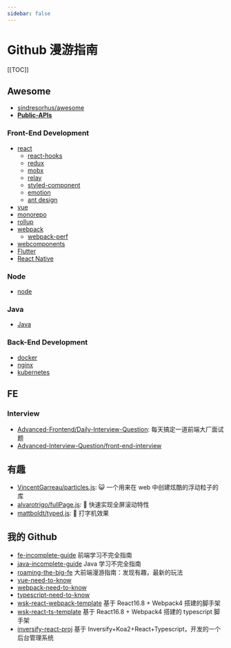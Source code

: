 ```yaml
---
sidebar: false
---
```


# Github 漫游指南

[[TOC]]

## Awesome

- [sindresorhus/awesome](https://github.com/sindresorhus/awesome/)
- **[Public-APIs](https://github.com/n0shake/Public-APIs)**

### Front-End Development

- [react](https://github.com/enaqx/awesome-react)
  - [react-hooks](https://github.com/glauberfc/awesome-react-hooks)
  - [redux](https://github.com/xgrommx/awesome-redux)
  - [mobx](https://github.com/mobxjs/awesome-mobx)
  - [relay](https://github.com/expede/awesome-relay)
  - [styled-component](https://github.com/styled-components/awesome-styled-components)
  - [emotion](https://github.com/emotion-js/awesome-emotion)
  - [ant design](https://github.com/websemantics/awesome-ant-design)
- [vue](https://github.com/vuejs/awesome-vue)
- [monorepo](https://github.com/korfuri/awesome-monorepo)
- [rollup](https://github.com/rollup/awesome)
- [webpack](https://github.com/webpack-contrib/awesome-webpack)
  - [webpack-perf](https://github.com/iamakulov/awesome-webpack-perf)
- [webcomponents](https://github.com/mateusortiz/webcomponents-the-right-way)
- [Flutter](https://github.com/Solido/awesome-flutter)
- [React Native](https://github.com/jondot/awesome-react-native)

### Node

- [node](https://github.com/sindresorhus/awesome-nodejs)

### Java

- [Java](https://github.com/akullpp/awesome-java)

### Back-End Development

- [docker](https://github.com/veggiemonk/awesome-docker)
- [nginx](https://github.com/fcambus/nginx-resources)
- [kubernetes](https://github.com/ramitsurana/awesome-kubernetes)

## FE

### Interview

- [Advanced-Frontend/Daily-Interview-Question](https://github.com/Advanced-Frontend/Daily-Interview-Question/): 每天搞定一道前端大厂面试题
- [Advanced-Interview-Question/front-end-interview](https://github.com/Advanced-Interview-Question/front-end-interview)

## 有趣

- [VincentGarreau/particles.js](https://github.com/VincentGarreau/particles.js/): 😺 一个用来在 web 中创建炫酷的浮动粒子的库
- [alvarotrigo/fullPage.js](https://github.com/alvarotrigo/fullpage.js): 👀 快速实现全屏滚动特性
- [mattboldt/typed.js](https://github.com/mattboldt/typed.js): 👀 打字机效果

## 我的 Github

- [fe-incomplete-guide](https://github.com/weisuoke/fe-incomplete-guide) 前端学习不完全指南
- [java-incomplete-guide](https://github.com/weisuoke/java-incomplete-guide) Java 学习不完全指南
- [roaming-the-big-fe](https://github.com/weisuoke/roaming-the-big-fe) 大前端漫游指南：发现有趣，最新的玩法
- [vue-need-to-know](https://github.com/weisuoke/vue-need-to-know)
- [webpack-need-to-know](https://github.com/weisuoke/webpack-need-to-know)
- [typescript-need-to-know](https://github.com/weisuoke/typescript-need-to-know)
- [wsk-react-webpack-template](https://github.com/weisuoke/wsk-react-webpack-template) 基于 React16.8 + Webpack4 搭建的脚手架
- [wsk-react-ts-template](https://github.com/weisuoke/wsk-react-ts-template) 基于 React16.8 + Webpack4 搭建的 typescript 脚手架
- [inversify-react-proj](https://github.com/weisuoke/inversify-react-proj) 基于 Inversify+Koa2+React+Typescript，开发的一个后台管理系统
